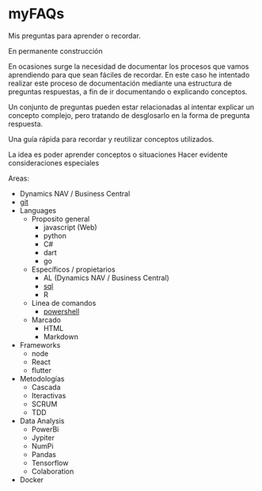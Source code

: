 # myFAQs
Mis preguntas para aprender o recordar. 

En permanente construcción

En ocasiones surge la necesidad de documentar los procesos que vamos aprendiendo para que sean fáciles de recordar. 
En este caso he intentado realizar este proceso de documentación mediante una estructura de preguntas respuestas, a fin de ir documentando o explicando conceptos. 

Un conjunto de preguntas pueden estar relacionadas al intentar explicar un concepto complejo, pero tratando de desglosarlo en la forma de pregunta respuesta.

Una guía rápida para recordar y reutilizar conceptos utilizados.

La idea es poder aprender conceptos o situaciones 
Hacer evidente consideraciones especiales


Areas:

- Dynamics NAV / Business Central
- [git](git/FAQgit.md)
- Languages
  - Proposito general
    - javascript (Web)
    - python
    - C#
    - dart
    - go
  - Específicos / propietarios
    - AL (Dynamics NAV / Business Central)
    - [sql](sql/FAQsql.md)
    - R
  - Linea de comandos
    - [powershell](powershell/FAQposh.md)
  - Marcado
    - HTML
    - Markdown
- Frameworks
  - node
  - React
  - flutter
- Metodologías
  - Cascada
  - Iteractivas
  - SCRUM
  - TDD
- Data Analysis
  - PowerBi
  - Jypiter
  - NumPi
  - Pandas
  - Tensorflow
  - Colaboration
- Docker




